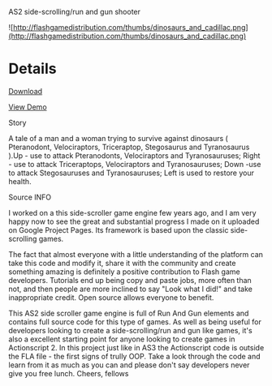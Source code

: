 AS2 side-scrolling/run and gun shooter


![http://flashgamedistribution.com/thumbs/dinosaurs_and_cadillac.png](http://flashgamedistribution.com/thumbs/dinosaurs_and_cadillac.png)

# Details #

[Download](http://flasharing.googlecode.com/files/dinopark.rar)

[View Demo](http://bergongames.com/playgame/3314/dinosaurs-and-cadilac.html)



Story

A tale of a man and a woman trying to survive against dinosaurs ( Pteranodont, Velociraptors, Triceraptop, Stegosaurus and Tyranosaurus ).Up - use to attack Pteranodonts, Velociraptors and Tyranosauruses; Right - use to attack Triceraptops, Velociraptors and Tyranosauruses; Down -use to attack Stegosauruses and Tyranosauruses; Left is used to restore your health.

Source INFO

I worked on a this side-scroller game engine few years ago, and I am very happy now to see the great and substantial progress I made on it uploaded on Google Project Pages. Its framework is based upon the classic side-scrolling games.

The fact that almost everyone with a little understanding of the platform can take this code and modify it, share it with the community and create something amazing is definitely a positive contribution to Flash game developers. Tutorials end up being copy and paste jobs, more often than not, and then people are more inclined to say "Look what I did!" and take inappropriate credit. Open source allows everyone to benefit.

This AS2 side scroller game engine is full of Run And Gun elements and contains full source code for this type of games. As well as being useful for developers looking to create a side-scrolling/run and gun like games, it's also a excellent starting point for anyone looking to create games in Actionscript 2. In this project just like in AS3 the Actionscript code is outside the FLA file - the first signs of trully OOP. Take a look through the code and learn from it as much as you can and please don't say developers never give you free lunch. Cheers, fellows